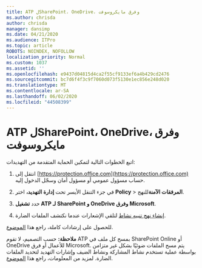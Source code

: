 ```yaml
---
title: ATP لSharePoint، OneDrive، وفرق مايكروسوفت
ms.author: chrisda
author: chrisda
manager: dansimp
ms.date: 04/21/2020
ms.audience: ITPro
ms.topic: article
ROBOTS: NOINDEX, NOFOLLOW
localization_priority: Normal
ms.custom: 1037
ms.assetid: ''
ms.openlocfilehash: e9437d04815d4ca2f55cf9133ef6a4b429cd2476
ms.sourcegitcommit: bc7d6f4f3c9f7060d073f5130e1ec856e248d020
ms.translationtype: MT
ms.contentlocale: ar-SA
ms.lasthandoff: 06/02/2020
ms.locfileid: "44508399"
---
```

# <a name="atp-for-sharepoint-onedrive-and-microsoft-teams"></a>ATP لSharePoint، OneDrive، وفرق مايكروسوفت

اتبع الخطوات التالية لتمكين الحماية المتقدمة من التهديدات:

1. انتقل إلى [https://protection.office.com](https://protection.office.com) حساب مسؤول عمومي أو مسؤول أمان وسجّل الدخول إليه.

2. في جزء التنقل الأيسر تحت **إدارة التهديد،** اختر **Policy** \> **المرفقات الآمنة**للنهج.

3. حدد **تشغيل ATP لـ SharePoint و OneDrive وفرق Microsoft**.

4. [إنشاء نهج تنبيه نشاط](https://docs.microsoft.com/microsoft-365/compliance/create-activity-alerts) لتلقي الإشعارات عندما نكتشف الملفات الضارة.

للحصول على إرشادات كاملة، راجع هذا [الموضوع](https://docs.microsoft.com/microsoft-365/security/office-365-security/turn-on-atp-for-spo-odb-and-teams).

**ملاحظة:** حسب التصميم، لا تقوم ATP بمسح كل ملف في SharePoint Online أو OneDrive للأعمال أو فرق Microsoft. يتم مسح الملفات ضوئيًا بشكل غير متزامن بواسطة عملية تستخدم نشاط المشاركة ونشاط الضيف وإشارات التهديد لتحديد الملفات الضارة. لمزيد من المعلومات، راجع هذا [الموضوع](https://docs.microsoft.com/microsoft-365/security/office-365-security/atp-for-spo-odb-and-teams).
